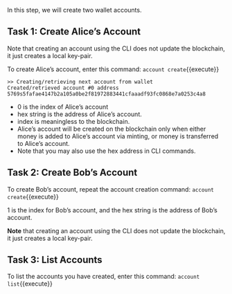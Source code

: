 
In this step, we will create two wallet accounts.

## Task 1:  Create Alice’s Account
Note that creating an account using the CLI does not update the blockchain, it just creates a local key-pair.

To create Alice’s account, enter this command:
`account create`{{execute}}

```
>> Creating/retrieving next account from wallet
Created/retrieved account #0 address 5769s5fafae4147b2a105a0be2f81972883441cfaaadf93fc0868e7a0253c4a8
```

- 0 is the index of Alice’s account
- hex string is the address of Alice’s account. 
- index is meaningless to the blockchain. 
- Alice’s account will be created on the blockchain only when either money is added to Alice’s account via minting, or money is transferred to Alice’s account.
- Note that you may also use the hex address in CLI commands.


## Task 2: Create Bob’s Account

To create Bob’s account, repeat the account creation command:
`account create`{{execute}}

1 is the index for Bob’s account, and the hex string is the address of Bob’s account. 

**Note** that creating an account using the CLI does not update the blockchain, it just creates a local key-pair.


## Task 3: List Accounts
To list the accounts you have created, enter this command:
`account list`{{execute}}